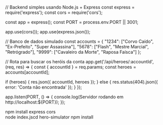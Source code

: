 // Backend simples usando Node.js + Express const express = require('express'); const cors = require('cors');

const app = express(); const PORT = process.env.PORT || 3001;

app.use(cors()); app.use(express.json());

// Banco de dados simulado const accounts = { "1234": ["Corvo Caído", "Ex-Prefeito", "Super Assassina"], "5678": ["Flash", "Mestre Marcial", "Retrógrado"], "9999": ["Cavaleiro da Morte", "Raposa Faísca"] };

// Rota para buscar os heróis da conta app.get('/api/heroes/:accountId', (req, res) => { const { accountId } = req.params; const heroes = accounts[accountId];

if (heroes) { res.json({ accountId, heroes }); } else { res.status(404).json({ error: 'Conta não encontrada' }); } });

app.listen(PORT, () => { console.log(Servidor rodando em http://localhost:${PORT}); });

npm install express cors  
node index.jscd hero-simulator npm install
